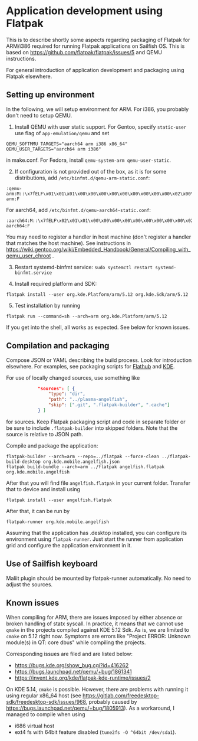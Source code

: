 # Application development using Flatpak

This is to describe shortly some aspects regarding packaging of
Flatpak for ARM/i386 required for running Flatpak applications on
Sailfish OS. This is based on
https://github.com/flatpak/flatpak/issues/5 and QEMU instructions.

For general introduction of application development and packaging
using Flatpak elsewhere.


## Setting up environment

In the following, we will setup environment for ARM. For i386, you probably don't need to setup QEMU. 

1. Install QEMU with user static support. For Gentoo, specify
`static-user` use flag of `app-emulation/qemu` and set
```
QEMU_SOFTMMU_TARGETS="aarch64 arm i386 x86_64"
QEMU_USER_TARGETS="aarch64 arm i386"
```
in make.conf. For Fedora, install `qemu-system-arm qemu-user-static`.

2. If configuration is not provided out of the box, as it is for some distributions, add
`/etc/binfmt.d/qemu-arm-static.conf`:
```
:qemu-arm:M::\x7fELF\x01\x01\x01\x00\x00\x00\x00\x00\x00\x00\x00\x00\x02\x00\x28\x00:\xff\xff\xff\xff\xff\xff\xff\x00\x00\x00\x00\x00\x00\x00\x00\x00\xfe\xff\xff\xff:/usr/bin/qemu-arm:F
```
For aarch64, add `/etc/binfmt.d/qemu-aarch64-static.conf`:
```
:aarch64:M::\x7fELF\x02\x01\x01\x00\x00\x00\x00\x00\x00\x00\x00\x00\x02\x00\xb7:\xff\xff\xff\xff\xff\xff\xff\xfc\xff\xff\xff\xff\xff\xff\xff\xff\xfe\xff\xff:/usr/bin/qemu-aarch64:F
```

You may need to register a handler in host machine (don't register a
handler that matches the host machine). See instructions in
https://wiki.gentoo.org/wiki/Embedded_Handbook/General/Compiling_with_qemu_user_chroot .

3. Restart systemd-binfmt service: `sudo systemctl restart systemd-binfmt.service`

4. Install required platform and SDK:
```
flatpak install --user org.kde.Platform/arm/5.12 org.kde.Sdk/arm/5.12
```

5. Test installation by running
```
flatpak run --command=sh --arch=arm org.kde.Platform/arm/5.12
```

If you get into the shell, all works as expected. See below for known issues.


## Compilation and packaging

Compose JSON or YAML describing the build process. Look for
introduction elsewhere. For examples, see packaging scripts for
[Flathub](https://github.com/flathub) and
[KDE](https://phabricator.kde.org/source/flatpak-kde-applications/).

For use of locally changed sources, use something like 

```json
            "sources": [ {
                "type": "dir",
                "path": "../plasma-angelfish",
                "skip": [".git", ".flatpak-builder", ".cache"]
            } ]
```

for sources. Keep Flatpak packaging script and code in separate folder
or be sure to include `.flatpak-builder` into skipped folders. Note
that the source is relative to JSON path.

Compile and package the application:

```
flatpak-builder --arch=arm --repo=../flatpak --force-clean ../flatpak-build-desktop org.kde.mobile.angelfish.json
flatpak build-bundle --arch=arm ../flatpak angelfish.flatpak org.kde.mobile.angelfish
```

After that you will find file `angelfish.flatpak` in your current
folder. Transfer that to device and install using

```
flatpak install --user angelfish.flatpak
```

After that, it can be run by

```
flatpak-runner org.kde.mobile.angelfish
```

Assuming that the application has .desktop installed, you can configure its environment using `flatpak-runner`. Just 
start the runner from application grid and configure the application environment in it.


## Use of Sailfish keyboard

Maliit plugin should be mounted by flatpak-runner automatically. No need to adjust the sources.


## Known issues

When compiling for ARM, there are issues imposed by either absence or broken handling of statx syscall. In practice,
it means that we cannot use `qmake` in the projects compiled against KDE 5.12 Sdk. As is, we are limited to `cmake` on 5.12 right now. Symptoms are errors like "Project ERROR: Unknown module(s) in QT: core dbus" while compiling the projects.

Corresponding issues are filed and are listed below:

* https://bugs.kde.org/show_bug.cgi?id=416262
* https://bugs.launchpad.net/qemu/+bug/1861341
* https://invent.kde.org/kde/flatpak-kde-runtime/issues/2


On KDE 5.14, `cmake` is possible. However, there are problems with running it using regular x86_64 host (see https://gitlab.com/freedesktop-sdk/freedesktop-sdk/issues/968, probably caused by https://bugs.launchpad.net/qemu/+bug/1805913). As a workaround, I managed to compile when using

- i686 virtual host
- ext4 fs with 64bit feature disabled (`tune2fs -O ^64bit /dev/sda1`). 
